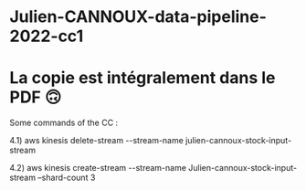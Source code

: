# Julien-CANNOUX-data-pipeline-2022-cc1
# La copie est intégralement dans le PDF 🙃
Some commands of the CC :

4.1)
aws kinesis delete-stream --stream-name julien-cannoux-stock-input-stream

4.2)
aws kinesis create-stream --stream-name Julien-cannoux-stock-input-stream –shard-count 3
